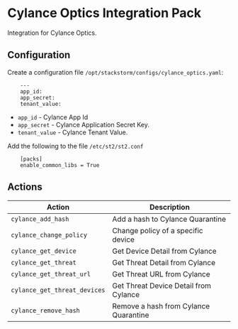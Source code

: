 # Cylance Optics Integration Pack

Integration for Cylance Optics.

## Configuration

Create a configuration file `/opt/stackstorm/configs/cylance_optics.yaml`:

```
    ---
    app_id: 
    app_secret: 
    tenant_value: 

```

* ``app_id`` - Cylance App Id 
* ``app_secret`` - Cylance Application Secret Key.
* ``tenant_value`` - Cylance Tenant Value.


Add the following to the file `/etc/st2/st2.conf`

```
    [packs]
    enable_common_libs = True
```

## Actions

| Action | Description|
|---|---|
| ``cylance_add_hash`` | Add a hash to Cylance Quarantine
| ``cylance_change_policy`` | Change policy of a specific device
| ``cylance_get_device`` | Get Device Detail from Cylance
| ``cylance_get_threat`` | Get Threat Detail from Cylance
| ``cylance_get_threat_url`` | Get Threat URL from Cylance
| ``cylance_get_threat_devices`` | Get Threat Device Detail from Cylance
| ``cylance_remove_hash`` | Remove a hash from Cylance Quarantine
